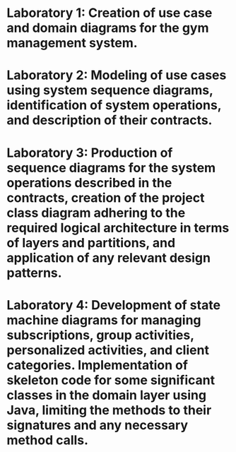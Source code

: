 # Laboratory 1: Creation of use case and domain diagrams for the gym management system.

# Laboratory 2: Modeling of use cases using system sequence diagrams, identification of system operations, and description of their contracts.

# Laboratory 3: Production of sequence diagrams for the system operations described in the contracts, creation of the project class diagram adhering to the required logical architecture in terms of layers and partitions, and application of any relevant design patterns.

# Laboratory 4: Development of state machine diagrams for managing subscriptions, group activities, personalized activities, and client categories. Implementation of skeleton code for some significant classes in the domain layer using Java, limiting the methods to their signatures and any necessary method calls.